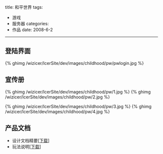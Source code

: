 title: 和平世界
tags:
- 游戏
- 服务器
categories:
- 作品
date: 2008-6-2
---

登陆界面
-----------------

{% ghimg /wizicer/IcerSite/dev/images/childhood/pw/pwlogin.jpg %}

宣传册
-----------------

{% ghimg /wizicer/IcerSite/dev/images/childhood/pw/1.jpg %}
{% ghimg /wizicer/IcerSite/dev/images/childhood/pw/2.jpg %}

{% ghimg /wizicer/IcerSite/dev/images/childhood/pw/3.jpg %}
{% ghimg /wizicer/IcerSite/dev/images/childhood/pw/4.jpg %}

产品文档
-----------------

* 设计文档精要[[下载](/downloads/childhood/pwdoc.pdf)]
* 玩法说明[[下载](/downloads/childhood/pwmanual.pdf)]



